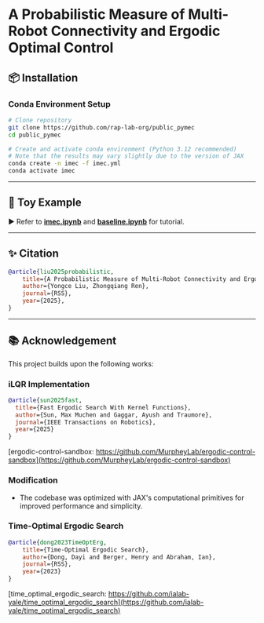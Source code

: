 # A Probabilistic Measure of Multi-Robot Connectivity and Ergodic Optimal Control

## 📦 Installation  

### Conda Environment Setup  
```bash
# Clone repository  
git clone https://github.com/rap-lab-org/public_pymec  
cd public_pymec 

# Create and activate conda environment (Python 3.12 recommended)  
# Note that the results may vary slightly due to the version of JAX
conda create -n imec -f imec.yml 
conda activate imec  
```
---

## 🧪 Toy Example  

▶️ Refer to **[imec.ipynb](./imec.ipynb)** and **[baseline.ipynb](./baseline.ipynb)** for tutorial.  

---

## ✨ Citation  

```bibtex
@article{liu2025probabilistic,
    title={A Probabilistic Measure of Multi-Robot Connectivity and Ergodic Optimal Control}, 
    author={Yongce Liu, Zhongqiang Ren},
    journal={RSS},
    year={2025},
}
```

---

## 📚 Acknowledgement  

This project builds upon the following works:  

### iLQR Implementation  
```bibtex
@article{sun2025fast,
  title={Fast Ergodic Search With Kernel Functions},
  author={Sun, Max Muchen and Gaggar, Ayush and Traumore},
  journal={IEEE Transactions on Robotics},
  year={2025}
}
```  
[ergodic-control-sandbox: https://github.com/MurpheyLab/ergodic-control-sandbox](https://github.com/MurpheyLab/ergodic-control-sandbox)  

### Modification
- The codebase was optimized with JAX's computational primitives for improved performance and simplicity.

### Time-Optimal Ergodic Search  
```bibtex
@article{dong2023TimeOptErg,
    title={Time-Optimal Ergodic Search}, 
    author={Dong, Dayi and Berger, Henry and Abraham, Ian},
    journal={RSS},
    year={2023}
}
```  
[time_optimal_ergodic_search: https://github.com/ialab-yale/time_optimal_ergodic_search](https://github.com/ialab-yale/time_optimal_ergodic_search)  

<!-- ## Note
jax[cpu] and jax[gpu], results may be different. -->